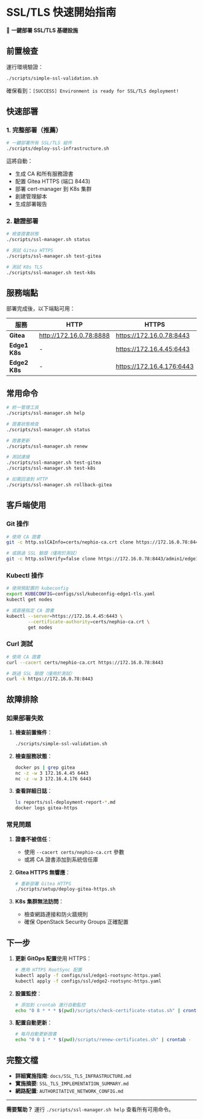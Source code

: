 # SSL/TLS 快速開始指南

🚀 **一鍵部署 SSL/TLS 基礎設施**

## 前置檢查

運行環境驗證：
```bash
./scripts/simple-ssl-validation.sh
```

確保看到：`[SUCCESS] Environment is ready for SSL/TLS deployment!`

## 快速部署

### 1. 完整部署（推薦）

```bash
# 一鍵部署所有 SSL/TLS 組件
./scripts/deploy-ssl-infrastructure.sh
```

這將自動：
- 生成 CA 和所有服務證書
- 配置 Gitea HTTPS (端口 8443)
- 部署 cert-manager 到 K8s 集群
- 創建管理腳本
- 生成部署報告

### 2. 驗證部署

```bash
# 檢查證書狀態
./scripts/ssl-manager.sh status

# 測試 Gitea HTTPS
./scripts/ssl-manager.sh test-gitea

# 測試 K8s TLS
./scripts/ssl-manager.sh test-k8s
```

## 服務端點

部署完成後，以下端點可用：

| 服務 | HTTP | HTTPS |
|------|------|-------|
| **Gitea** | http://172.16.0.78:8888 | https://172.16.0.78:8443 |
| **Edge1 K8s** | - | https://172.16.4.45:6443 |
| **Edge2 K8s** | - | https://172.16.4.176:6443 |

## 常用命令

```bash
# 統一管理工具
./scripts/ssl-manager.sh help

# 證書狀態檢查
./scripts/ssl-manager.sh status

# 證書更新
./scripts/ssl-manager.sh renew

# 測試連接
./scripts/ssl-manager.sh test-gitea
./scripts/ssl-manager.sh test-k8s

# 如需回滾到 HTTP
./scripts/ssl-manager.sh rollback-gitea
```

## 客戶端使用

### Git 操作
```bash
# 使用 CA 證書
git -c http.sslCAInfo=certs/nephio-ca.crt clone https://172.16.0.78:8443/admin1/edge1-config.git

# 或跳過 SSL 驗證（僅用於測試）
git -c http.sslVerify=false clone https://172.16.0.78:8443/admin1/edge1-config.git
```

### Kubectl 操作
```bash
# 使用預配置的 kubeconfig
export KUBECONFIG=configs/ssl/kubeconfig-edge1-tls.yaml
kubectl get nodes

# 或直接指定 CA 證書
kubectl --server=https://172.16.4.45:6443 \
        --certificate-authority=certs/nephio-ca.crt \
        get nodes
```

### Curl 測試
```bash
# 使用 CA 證書
curl --cacert certs/nephio-ca.crt https://172.16.0.78:8443

# 跳過 SSL 驗證（僅用於測試）
curl -k https://172.16.0.78:8443
```

## 故障排除

### 如果部署失敗

1. **檢查前置條件**：
   ```bash
   ./scripts/simple-ssl-validation.sh
   ```

2. **檢查服務狀態**：
   ```bash
   docker ps | grep gitea
   nc -z -w 3 172.16.4.45 6443
   nc -z -w 3 172.16.4.176 6443
   ```

3. **查看詳細日誌**：
   ```bash
   ls reports/ssl-deployment-report-*.md
   docker logs gitea-https
   ```

### 常見問題

1. **證書不被信任**：
   - 使用 `--cacert certs/nephio-ca.crt` 參數
   - 或將 CA 證書添加到系統信任庫

2. **Gitea HTTPS 無響應**：
   ```bash
   # 重新部署 Gitea HTTPS
   ./scripts/setup/deploy-gitea-https.sh
   ```

3. **K8s 集群無法訪問**：
   - 檢查網路連接和防火牆規則
   - 確保 OpenStack Security Groups 正確配置

## 下一步

1. **更新 GitOps 配置**使用 HTTPS：
   ```bash
   # 應用 HTTPS RootSync 配置
   kubectl apply -f configs/ssl/edge1-rootsync-https.yaml
   kubectl apply -f configs/ssl/edge2-rootsync-https.yaml
   ```

2. **設置監控**：
   ```bash
   # 添加到 crontab 進行自動監控
   echo "0 8 * * * $(pwd)/scripts/check-certificate-status.sh" | crontab -
   ```

3. **配置自動更新**：
   ```bash
   # 每月自動更新證書
   echo "0 0 1 * * $(pwd)/scripts/renew-certificates.sh" | crontab -
   ```

## 完整文檔

- **詳細實施指南**: `docs/SSL_TLS_INFRASTRUCTURE.md`
- **實施摘要**: `SSL_TLS_IMPLEMENTATION_SUMMARY.md`
- **網路配置**: `AUTHORITATIVE_NETWORK_CONFIG.md`

---

**需要幫助？** 運行 `./scripts/ssl-manager.sh help` 查看所有可用命令。
